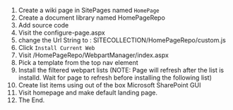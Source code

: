 1. Create a wiki page in SitePages named `HomePage`
2. Create a document library named HomePageRepo
3. Add source code
4. Visit the configure-page.aspx
5. change the Url String to : SITECOLLECTION/HomePageRepo/custom.js
6. Click `Install Current Web`
7. Visit /HomePageRepo/WebpartManager/index.aspx
8. Pick a template from the top nav element
9. Install the filtered webpart lists (NOTE: Page will refresh after the list is installd. Wait for page to refresh before installing the following list)
10. Create list items using out of the box Microsoft SharePoint GUI
11. Visit homepage and make default landing page.
12. The End.